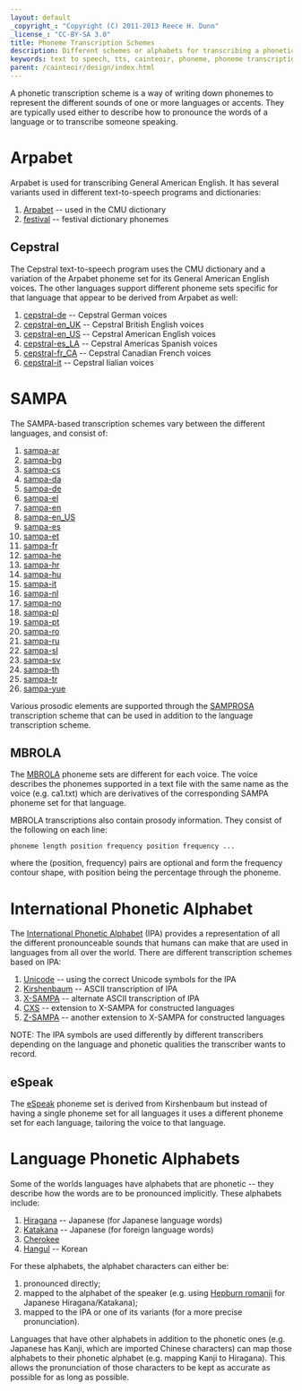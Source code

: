 ```yaml
---
layout: default
_copyright_: "Copyright (C) 2011-2013 Reece H. Dunn"
_license_: "CC-BY-SA 3.0"
title: Phoneme Transcription Schemes
description: Different schemes or alphabets for transcribing a phonetic pronunciation.
keywords: text to speech, tts, cainteoir, phoneme, phoneme transcription, ipa, sampa, x-sampa, kirshenbaum, arpabet
parent: /cainteoir/design/index.html
---
```


A phonetic transcription scheme is a way of writing down phonemes to represent
the different sounds of one or more languages or accents. They are typically
used either to describe how to pronounce the words of a language or to
transcribe someone speaking.

# Arpabet

Arpabet is used for transcribing General American English. It has several
variants used in different text-to-speech programs and dictionaries:

1.  [Arpabet](http://en.wikipedia.org/wiki/Arpabet) -- used in the CMU dictionary
2.  [festival](http://www.cstr.ed.ac.uk/projects/festival/) -- festival dictionary phonemes

## Cepstral

The Cepstral text-to-speech program uses the CMU dictionary and a variation of
the Arpabet phoneme set for its General American English voices. The other
languages support different phoneme sets specific for that language that appear
to be derived from Arpabet as well:

1.  [cepstral-de](https://www.cepstral.com/en/tutorials/view/phonemes-german) -- Cepstral German voices
2.  [cepstral-en_UK](https://www.cepstral.com/en/tutorials/view/phonemes-uk-english) -- Cepstral British English voices
3.  [cepstral-en_US](https://www.cepstral.com/en/tutorials/view/phonemes-us-english) -- Cepstral American English voices
4.  [cepstral-es_LA](https://www.cepstral.com/en/tutorials/view/phonemes-americas-spanish) -- Cepstral Americas Spanish voices
5.  [cepstral-fr_CA](https://www.cepstral.com/en/tutorials/view/phonemes-canadian-french) -- Cepstral Canadian French voices
6.  [cepstral-it](https://www.cepstral.com/en/tutorials/view/phonemes-italian) -- Cepstral Iialian voices

# SAMPA

The SAMPA-based transcription schemes vary between the different languages, and
consist of:

1.  [sampa-ar](http://www.phon.ucl.ac.uk/home/sampa/arabic.htm)
2.  [sampa-bg](http://www.phon.ucl.ac.uk/home/sampa/bulgar.htm)
3.  [sampa-cs](http://www.phon.ucl.ac.uk/home/sampa/czech-uni.htm)
4.  [sampa-da](http://www.phon.ucl.ac.uk/home/sampa/danish.htm)
5.  [sampa-de](http://www.phon.ucl.ac.uk/home/sampa/german.htm)
6.  [sampa-el](http://www.phon.ucl.ac.uk/home/sampa/greek.htm)
7.  [sampa-en](http://www.phon.ucl.ac.uk/home/sampa/english.htm)
8.  [sampa-en_US](http://www.phon.ucl.ac.uk/home/sampa/american.htm)
9.  [sampa-es](http://www.phon.ucl.ac.uk/home/sampa/spanish.htm)
10. [sampa-et](http://www.phon.ucl.ac.uk/home/sampa/estonian.htm)
11. [sampa-fr](http://www.phon.ucl.ac.uk/home/sampa/french.htm)
12. [sampa-he](http://www.phon.ucl.ac.uk/home/sampa/hebrew.htm)
13. [sampa-hr](http://www.phon.ucl.ac.uk/home/sampa/croatian.htm)
14. [sampa-hu](http://www.phon.ucl.ac.uk/home/sampa/hungaria.htm)
15. [sampa-it](http://www.phon.ucl.ac.uk/home/sampa/italian.htm)
16. [sampa-nl](http://www.phon.ucl.ac.uk/home/sampa/dutch.htm)
17. [sampa-no](http://www.phon.ucl.ac.uk/home/sampa/norweg.htm)
18. [sampa-pl](http://www.phon.ucl.ac.uk/home/sampa/polish.htm)
19. [sampa-pt](http://www.phon.ucl.ac.uk/home/sampa/portug.htm)
20. [sampa-ro](http://www.phon.ucl.ac.uk/home/sampa/romanian.htm)
21. [sampa-ru](http://www.phon.ucl.ac.uk/home/sampa/russian.htm)
22. [sampa-sl](http://www.phon.ucl.ac.uk/home/sampa/slovenian.htm)
23. [sampa-sv](http://www.phon.ucl.ac.uk/home/sampa/swedish.htm)
24. [sampa-th](http://www.phon.ucl.ac.uk/home/sampa/thai.htm)
25. [sampa-tr](http://www.phon.ucl.ac.uk/home/sampa/turkish.htm)
26. [sampa-yue](http://www.phon.ucl.ac.uk/home/sampa/cantonese.htm)

Various prosodic elements are supported through the
[SAMPROSA](http://www.phon.ucl.ac.uk/home/sampa/samprosa.htm) transcription
scheme that can be used in addition to the language transcription scheme.

## MBROLA

The [MBROLA](http://tcts.fpms.ac.be/synthesis/) phoneme sets are
different for each voice. The voice describes the phonemes supported
in a text file with the same name as the voice (e.g. ca1.txt) which
are derivatives of the corresponding SAMPA phoneme set for that
language.

MBROLA transcriptions also contain prosody information. They consist
of the following on each line:

    phoneme length position frequency position frequency ...

where the (position, frequency) pairs are optional and form the frequency
contour shape, with position being the percentage through the phoneme.

# International Phonetic Alphabet

The [International Phonetic
Alphabet](http://en.wikipedia.org/wiki/International_Phonetic_Alphabet) (IPA)
provides a representation of all the different pronounceable sounds that humans
can make that are used in languages from all over the world. There are different
transcription schemes based on IPA:

1.  [Unicode](http://www.unicode.org) -- using the correct Unicode symbols for the IPA
2.  [Kirshenbaum](http://en.wikipedia.org/wiki/Kirshenbaum) -- ASCII transcription of IPA
3.  [X-SAMPA](http://en.wikipedia.org/wiki/X-SAMPA) -- alternate ASCII transcription of IPA
4.  [CXS](http://en.wikipedia.org/wiki/Conlang_XSAMPA) -- extension to X-SAMPA for constructed languages
5.  [Z-SAMPA](http://www.kneequickie.com/kq/Z-SAMPA) -- another extension to X-SAMPA for constructed languages

NOTE: The IPA symbols are used differently by different transcribers depending
on the language and phonetic qualities the transcriber wants to record.

## eSpeak

The [eSpeak](http://espeak.sourceforge.net/phonemes.html) phoneme set is
derived from Kirshenbaum but instead of having a single phoneme set for all
languages it uses a different phoneme set for each language, tailoring the
voice to that language.

# Language Phonetic Alphabets

Some of the worlds languages have alphabets that are phonetic -- they describe
how the words are to be pronounced implicitly. These alphabets include:

1.  [Hiragana](http://en.wikipedia.org/wiki/Hiragana) -- Japanese (for Japanese language words)
2.  [Katakana](http://en.wikipedia.org/wiki/Katakana) -- Japanese (for foreign language words)
3.  [Cherokee](http://en.wikipedia.org/wiki/Cherokee_alphabet)
4.  [Hangul](http://en.wikipedia.org/wiki/Hangul) -- Korean

For these alphabets, the alphabet characters can either be:

1.  pronounced directly;
2.  mapped to the alphabet of the speaker (e.g. using [Hepburn romanji](http://en.wikipedia.org/wiki/Hepburn_romanization) for Japanese Hiragana/Katakana);
3.  mapped to the IPA or one of its variants (for a more precise pronunciation).

Languages that have other alphabets in addition to the phonetic ones (e.g.
Japanese has Kanji, which are imported Chinese characters) can map those
alphabets to their phonetic alphabet (e.g. mapping Kanji to Hiragana). This
allows the pronunciation of those characters to be kept as accurate as
possible for as long as possible.
